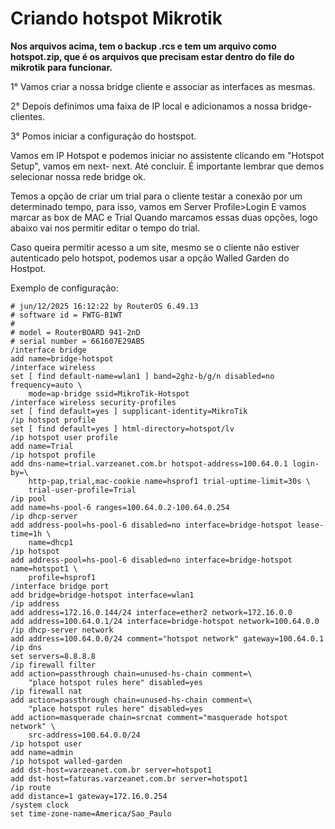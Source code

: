 # Criando hotspot Mikrotik

**Nos arquivos acima, tem o backup .rcs e tem um arquivo como hotspot.zip, que é os arquivos que precisam estar dentro do file do mikrotik para funcionar.**

1° Vamos criar a nossa bridge cliente e associar as interfaces as mesmas.

2° Depois definimos uma faixa de IP local e adicionamos a nossa bridge-clientes.

3° Pomos iniciar a configuração do hostspot. 

Vamos em IP Hotspot e podemos iniciar no assistente clicando em "Hotspot Setup", vamos em next- next. Até concluir. É importante lembrar que demos selecionar nossa rede bridge ok.

Temos a opção de criar um trial para o cliente testar a conexão por um determinado tempo, para isso, vamos em Server Profile>Login
E vamos marcar as box de MAC e Trial
Quando marcamos essas duas opções, logo abaixo vai nos permitir editar o tempo do trial.

Caso queira permitir acesso a um site, mesmo se o cliente não estiver autenticado pelo hotspot, podemos usar a opção Walled Garden do Hostpot.

Exemplo de configuração:


```
# jun/12/2025 16:12:22 by RouterOS 6.49.13
# software id = FWTG-B1WT
#
# model = RouterBOARD 941-2nD
# serial number = 661607E29AB5
/interface bridge
add name=bridge-hotspot
/interface wireless
set [ find default-name=wlan1 ] band=2ghz-b/g/n disabled=no frequency=auto \
    mode=ap-bridge ssid=MikroTik-Hotspot
/interface wireless security-profiles
set [ find default=yes ] supplicant-identity=MikroTik
/ip hotspot profile
set [ find default=yes ] html-directory=hotspot/lv
/ip hotspot user profile
add name=Trial
/ip hotspot profile
add dns-name=trial.varzeanet.com.br hotspot-address=100.64.0.1 login-by=\
    http-pap,trial,mac-cookie name=hsprof1 trial-uptime-limit=30s \
    trial-user-profile=Trial
/ip pool
add name=hs-pool-6 ranges=100.64.0.2-100.64.0.254
/ip dhcp-server
add address-pool=hs-pool-6 disabled=no interface=bridge-hotspot lease-time=1h \
    name=dhcp1
/ip hotspot
add address-pool=hs-pool-6 disabled=no interface=bridge-hotspot name=hotspot1 \
    profile=hsprof1
/interface bridge port
add bridge=bridge-hotspot interface=wlan1
/ip address
add address=172.16.0.144/24 interface=ether2 network=172.16.0.0
add address=100.64.0.1/24 interface=bridge-hotspot network=100.64.0.0
/ip dhcp-server network
add address=100.64.0.0/24 comment="hotspot network" gateway=100.64.0.1
/ip dns
set servers=8.8.8.8
/ip firewall filter
add action=passthrough chain=unused-hs-chain comment=\
    "place hotspot rules here" disabled=yes
/ip firewall nat
add action=passthrough chain=unused-hs-chain comment=\
    "place hotspot rules here" disabled=yes
add action=masquerade chain=srcnat comment="masquerade hotspot network" \
    src-address=100.64.0.0/24
/ip hotspot user
add name=admin
/ip hotspot walled-garden
add dst-host=varzeanet.com.br server=hotspot1
add dst-host=faturas.varzeanet.com.br server=hotspot1
/ip route
add distance=1 gateway=172.16.0.254
/system clock
set time-zone-name=America/Sao_Paulo

```

